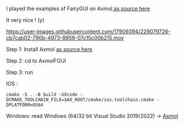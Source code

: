 
I played the examples of FairyGUI on Axmol[ as source here ](https://github.com/fairygui/FairyGUI-cocos2dx)

It very nice ! (y)

https://user-images.githubusercontent.com/17909394/229079726-cb7cab02-790b-4973-8959-07c15c00b215.mov


Step 1: Install Axmol [ as source here](https://github.com/axmolengine/axmol)

Step 2: cd to AxmolFGUI

Step 3: run 

IOS : 

`
cmake -S . -B build -GXcode -DCMAKE_TOOLCHAIN_FILE=$AX_ROOT/cmake/ios.toolchain.cmake -DPLATFORM=OS64
`

Windows: read Windows (64/32 bit Visual Studio 2019/2022) -> [Axmol](https://github.com/axmolengine/axmol)
 